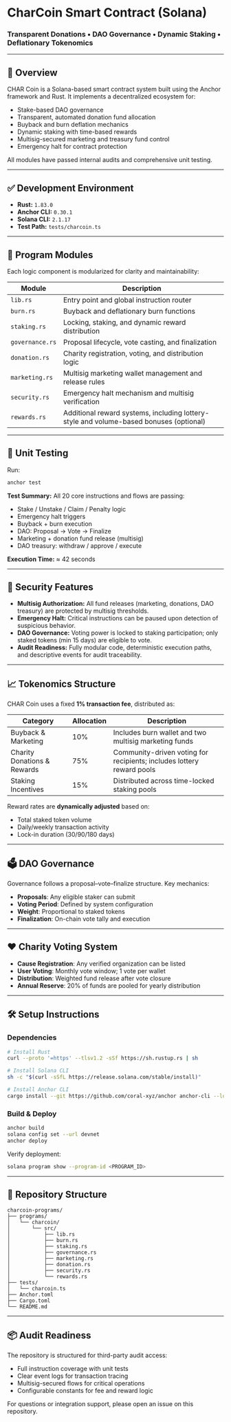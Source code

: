
# CharCoin Smart Contract (Solana)

### Transparent Donations • DAO Governance • Dynamic Staking • Deflationary Tokenomics

---

## 📌 Overview

CHAR Coin is a Solana-based smart contract system built using the Anchor framework and Rust. It implements a decentralized ecosystem for:

- Stake-based DAO governance  
- Transparent, automated donation fund allocation  
- Buyback and burn deflation mechanics  
- Dynamic staking with time-based rewards  
- Multisig-secured marketing and treasury fund control  
- Emergency halt for contract protection

All modules have passed internal audits and comprehensive unit testing.

---

## ✅ Development Environment

- **Rust:** `1.83.0`
- **Anchor CLI:** `0.30.1`
- **Solana CLI:** `2.1.17`
- **Test Path:** `tests/charcoin.ts`

---

## 🧩 Program Modules

Each logic component is modularized for clarity and maintainability:

| Module            | Description                                                                            |
|-------------------|----------------------------------------------------------------------------------------|
| `lib.rs`          | Entry point and global instruction router                                              |
| `burn.rs`         | Buyback and deflationary burn functions                                                |
| `staking.rs`      | Locking, staking, and dynamic reward distribution                                      |
| `governance.rs`   | Proposal lifecycle, vote casting, and finalization                                     |
| `donation.rs`     | Charity registration, voting, and distribution logic                                   |
| `marketing.rs`    | Multisig marketing wallet management and release rules                                 |
| `security.rs`     | Emergency halt mechanism and multisig verification                                     |
| `rewards.rs`      | Additional reward systems, including lottery-style and volume-based bonuses (optional) |

---

## 🧪 Unit Testing

Run:

```bash
anchor test
````

**Test Summary:**
All 20 core instructions and flows are passing:

* Stake / Unstake / Claim / Penalty logic
* Emergency halt triggers
* Buyback + burn execution
* DAO: Proposal → Vote → Finalize
* Marketing + donation fund release (multisig)
* DAO treasury: withdraw / approve / execute

**Execution Time:** ≈ 42 seconds

---

## 🔐 Security Features

* **Multisig Authorization:** All fund releases (marketing, donations, DAO treasury) are protected by multisig thresholds.
* **Emergency Halt:** Critical instructions can be paused upon detection of suspicious behavior.
* **DAO Governance:** Voting power is locked to staking participation; only staked tokens (min 15 days) are eligible to vote.
* **Audit Readiness:** Fully modular code, deterministic execution paths, and descriptive events for audit traceability.

---

## 📈 Tokenomics Structure

CHAR Coin uses a fixed **1% transaction fee**, distributed as:

| Category                    | Allocation | Description                                                           |
| --------------------------- | ---------- | --------------------------------------------------------------------- |
| Buyback & Marketing         | 10%        | Includes burn wallet and two multisig marketing funds                 |
| Charity Donations & Rewards | 75%        | Community-driven voting for recipients; includes lottery reward pools |
| Staking Incentives          | 15%        | Distributed across time-locked staking pools                          |

Reward rates are **dynamically adjusted** based on:

* Total staked token volume
* Daily/weekly transaction activity
* Lock-in duration (30/90/180 days)

---

## 🗳️ DAO Governance

Governance follows a proposal–vote–finalize structure. Key mechanics:

* **Proposals**: Any eligible staker can submit
* **Voting Period**: Defined by system configuration
* **Weight**: Proportional to staked tokens
* **Finalization**: On-chain vote tally and execution

---

## ❤️ Charity Voting System

* **Cause Registration**: Any verified organization can be listed
* **User Voting**: Monthly vote window; 1 vote per wallet
* **Distribution**: Weighted fund release after vote closure
* **Annual Reserve**: 20% of funds are pooled for yearly distribution

---

## 🛠 Setup Instructions

### Dependencies

```bash
# Install Rust
curl --proto '=https' --tlsv1.2 -sSf https://sh.rustup.rs | sh

# Install Solana CLI
sh -c "$(curl -sSfL https://release.solana.com/stable/install)"

# Install Anchor CLI
cargo install --git https://github.com/coral-xyz/anchor anchor-cli --locked
```

### Build & Deploy

```bash
anchor build
solana config set --url devnet
anchor deploy
```

Verify deployment:

```bash
solana program show --program-id <PROGRAM_ID>
```

---

## 📁 Repository Structure

```
charcoin-programs/
├── programs/
│   └── charcoin/
│       └── src/
│           ├── lib.rs
│           ├── burn.rs
│           ├── staking.rs
│           ├── governance.rs
│           ├── marketing.rs
│           ├── donation.rs
│           ├── security.rs
│           └── rewards.rs
├── tests/
│   └── charcoin.ts
├── Anchor.toml
├── Cargo.toml
└── README.md
```

---

## 📦 Audit Readiness

The repository is structured for third-party audit access:

* Full instruction coverage with unit tests
* Clear event logs for transaction tracing
* Multisig-secured flows for critical operations
* Configurable constants for fee and reward logic

For questions or integration support, please open an issue on this repository.
